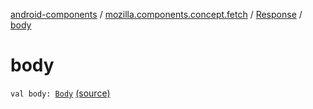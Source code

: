 [android-components](../../index.md) / [mozilla.components.concept.fetch](../index.md) / [Response](index.md) / [body](./body.md)

# body

`val body: `[`Body`](-body/index.md) [(source)](https://github.com/mozilla-mobile/android-components/blob/master/components/concept/fetch/src/main/java/mozilla/components/concept/fetch/Response.kt#L37)